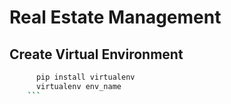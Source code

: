 # Real Estate Management

## Create Virtual Environment

```bash
      pip install virtualenv
      virtualenv env_name
    ```


